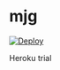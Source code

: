 # mjg
[![Deploy](https://www.herokucdn.com/deploy/button.svg)](https://heroku.com/deploy)

Heroku trial
